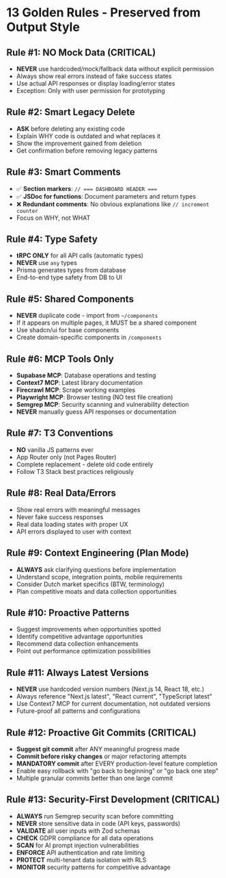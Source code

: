 # 13 Golden Rules - Preserved from Output Style

## Rule #1: NO Mock Data (CRITICAL)
- **NEVER** use hardcoded/mock/fallback data without explicit permission
- Always show real errors instead of fake success states
- Use actual API responses or display loading/error states
- Exception: Only with user permission for prototyping

## Rule #2: Smart Legacy Delete
- **ASK** before deleting any existing code
- Explain WHY code is outdated and what replaces it
- Show the improvement gained from deletion
- Get confirmation before removing legacy patterns

## Rule #3: Smart Comments
- ✅ **Section markers**: `// === DASHBOARD HEADER ===`
- ✅ **JSDoc for functions**: Document parameters and return types
- ❌ **Redundant comments**: No obvious explanations like `// increment counter`
- Focus on WHY, not WHAT

## Rule #4: Type Safety
- **tRPC ONLY** for all API calls (automatic types)
- **NEVER** use `any` types
- Prisma generates types from database
- End-to-end type safety from DB to UI

## Rule #5: Shared Components
- **NEVER** duplicate code - import from `~/components`
- If it appears on multiple pages, it MUST be a shared component
- Use shadcn/ui for base components
- Create domain-specific components in `/components`

## Rule #6: MCP Tools Only
- **Supabase MCP**: Database operations and testing
- **Context7 MCP**: Latest library documentation
- **Firecrawl MCP**: Scrape working examples
- **Playwright MCP**: Browser testing (NO test file creation)
- **Semgrep MCP**: Security scanning and vulnerability detection
- **NEVER** manually guess API responses or documentation

## Rule #7: T3 Conventions
- **NO** vanilla JS patterns ever
- App Router only (not Pages Router)
- Complete replacement - delete old code entirely
- Follow T3 Stack best practices religiously

## Rule #8: Real Data/Errors
- Show real errors with meaningful messages
- Never fake success responses
- Real data loading states with proper UX
- API errors displayed to user with context

## Rule #9: Context Engineering (Plan Mode)
- **ALWAYS** ask clarifying questions before implementation
- Understand scope, integration points, mobile requirements
- Consider Dutch market specifics (BTW, terminology)
- Plan competitive moats and data collection opportunities

## Rule #10: Proactive Patterns
- Suggest improvements when opportunities spotted
- Identify competitive advantage opportunities
- Recommend data collection enhancements
- Point out performance optimization possibilities

## Rule #11: Always Latest Versions
- **NEVER** use hardcoded version numbers (Next.js 14, React 18, etc.)
- Always reference "Next.js latest", "React current", "TypeScript latest"
- Use Context7 MCP for current documentation, not outdated versions
- Future-proof all patterns and configurations

## Rule #12: Proactive Git Commits (CRITICAL)
- **Suggest git commit** after ANY meaningful progress made
- **Commit before risky changes** or major refactoring attempts
- **MANDATORY commit** after EVERY production-level feature completion
- Enable easy rollback with "go back to beginning" or "go back one step"
- Multiple granular commits better than one large commit

## Rule #13: Security-First Development (CRITICAL)
- **ALWAYS** run Semgrep security scan before committing
- **NEVER** store sensitive data in code (API keys, passwords)
- **VALIDATE** all user inputs with Zod schemas
- **CHECK** GDPR compliance for all data operations
- **SCAN** for AI prompt injection vulnerabilities
- **ENFORCE** API authentication and rate limiting
- **PROTECT** multi-tenant data isolation with RLS
- **MONITOR** security patterns for competitive advantage